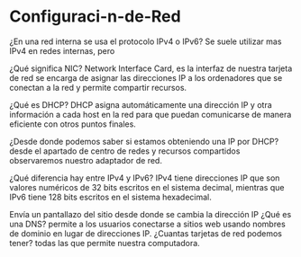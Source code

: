 # Configuraci-n-de-Red

¿En una red interna se usa el protocolo IPv4 o IPv6?
Se suele utilizar mas IPv4 en redes internas, pero 

¿Qué significa NIC?
Network Interface Card, es la interfaz de nuestra tarjeta de red se encarga de asignar las direcciones IP a los ordenadores que se conectan a la red y permite compartir recursos.

¿Qué es DHCP?
DHCP asigna automáticamente una dirección IP y otra información a cada host en la red para que puedan comunicarse de manera eficiente con otros puntos finales.

¿Desde donde podemos saber si estamos obteniendo una IP por DHCP?
desde el apartado de centro de redes y recursos compartidos observaremos nuestro adaptador de red.

¿Qué diferencia hay entre IPv4 y IPv6?
IPv4 tiene direcciones IP que son valores numéricos de 32 bits escritos en el sistema decimal, mientras que IPv6 tiene 128 bits escritos en el sistema hexadecimal.

Envía un pantallazo del sitio desde donde se cambia la dirección IP
¿Qué es una DNS?
permite a los usuarios conectarse a sitios web usando nombres de dominio en lugar de direcciones IP.
¿Cuantas tarjetas de red podemos tener?
todas las que permite nuestra computadora.
